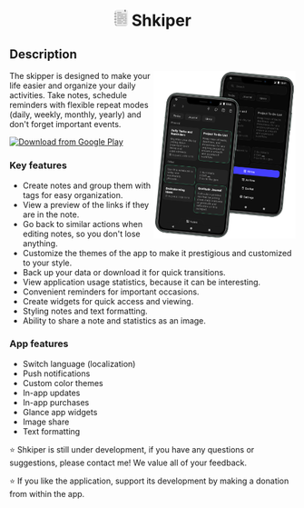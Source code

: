 <h1 align="center">
    <img src="./assets/icon-app.png"  width="25" />
    Shkiper
</h1>

## Description

<img src="./assets/phones.png" align="right" width="250" />

The skipper is designed to make your life easier and organize your daily activities. Take notes, schedule reminders with
flexible repeat modes (daily, weekly, monthly, yearly) and don't forget important events.

[<img src="https://play.google.com/intl/en_us/badges/images/generic/en_badge_web_generic.png" alt="Download from Google Play" height="80">](https://play.google.com/store/apps/details?id=com.jobik.shkiper)

### Key features

- Create notes and group them with tags for easy organization.
- View a preview of the links if they are in the note.
- Go back to similar actions when editing notes, so you don't lose anything.
- Customize the themes of the app to make it prestigious and customized to your style.
- Back up your data or download it for quick transitions.
- View application usage statistics, because it can be interesting.
- Convenient reminders for important occasions.
- Create widgets for quick access and viewing.
- Styling notes and text formatting.
- Ability to share a note and statistics as an image.

### App features

- Switch language (localization)
- Push notifications
- Custom color themes
- In-app updates
- In-app purchases
- Glance app widgets
- Image share
- Text formatting

<p> 
    ⭐ Shkiper is still under development, if you have any questions or suggestions, please contact me! We value all of your feedback.
</p>
<p>    
    ⭐ If you like the application, support its development by making a donation from within the app.
</p>